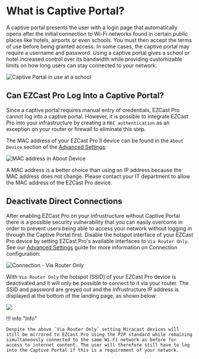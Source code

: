 # What is Captive Portal?

A captive portal presents the user with a login page that automatically opens after the initial connection to Wi-Fi networks found in certain public places like hotels, airports or even schools. You must then accept the terms of use before being granted access. In some cases, the captive portal may require a username and password. Using a captive portal gives a school or hotel increased control over its bandwidth while providing customizable limits on how long users can stay connected to your network.

![Captive Portal in use at a school](/assets/img/captiveportal.login.png)

## Can EZCast Pro Log Into a Captive Portal?

Since a captive portal requires manual entry of credentials, EZCast Pro cannot log into a captive portal. However, it is possible to integrate EZCast Pro into your infrastructure by creating a `MAC authentication` as an exception on your router or firewall to eliminate this step.

The MAC address of your EZCast Pro II device can be found in the `About Device` section of the [Advanced Settings](adv.settings.md):

![MAC address in About Device](/assets/img/D10.About.MAC.png)

A MAC address is a better choice than using an IP address because the MAC address does not change. Please contact your IT department to allow the MAC address of the EZCast Pro device.

## Deactivate Direct Connections

After enabling EZCast Pro on your infrustructure without Captive Portal there is a possible security vulnerability that you can easily overcome in order to prevent users being able to access your network without logging in through the Captive Portal first. Disable the hotspot interface of your EZCast Pro device by setting EZCast Pro's available interfaces to `Via Router Only`. See our [Advanced Settings](adv.settings.md#Connection_to_Receiver) guide for more information on Connection configuration:

![Connection - Via Router Only](/assets/img/ezcastpro.II.via.Router.only.settings.png)

With `Via Router Only` the hotspot (SSID) of your EZCast Pro device is deactivated and it will only be possible to connect to it via your router. The SSID and password are greyed out and the infrustructure IP address is displayed at the bottom of the landing page, as shown below:

![](/assets/img/ezcastpro.II.via.Router.only.png)

!!! info "Info"

    Despite the above `Via Router Only` setting Miracast devices will still be mirrored to EZCast Pro using the P2P standard while remaining simultaneously connected to the same Wi-Fi network as before for access to internet content. The user will therefore still have to log into the Captive Portal if this is a requirement of your network.